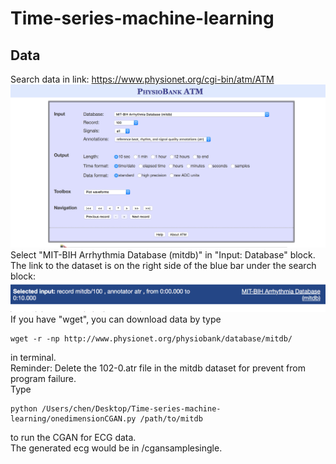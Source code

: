 # Time-series-machine-learning
## Data
Search data in link: https://www.physionet.org/cgi-bin/atm/ATM
![link](/imageforReadme/datasearch.png)
Select "MIT-BIH Arrhythmia Database (mitdb)" in "Input: Database" block. \
The link to the dataset is on the right side of the blue bar under the search block:
![datapagelink](/imageforReadme/downloaddatalink.png)
If you have "wget", you can download data by type 
```
wget -r -np http://www.physionet.org/physiobank/database/mitdb/
```
in terminal. \
Reminder: Delete the 102-0.atr file in the mitdb dataset for prevent from program failure. \
Type
```
python /Users/chen/Desktop/Time-series-machine-learning/onedimensionCGAN.py /path/to/mitdb
```
to run the CGAN for ECG data. \
The generated ecg would be in /cgansamplesingle.

